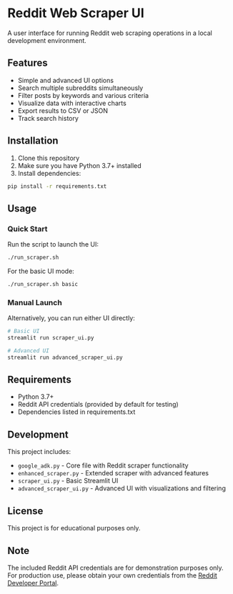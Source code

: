 # Reddit Web Scraper UI

A user interface for running Reddit web scraping operations in a local development environment.

## Features

- Simple and advanced UI options
- Search multiple subreddits simultaneously
- Filter posts by keywords and various criteria
- Visualize data with interactive charts
- Export results to CSV or JSON
- Track search history

## Installation

1. Clone this repository
2. Make sure you have Python 3.7+ installed
3. Install dependencies:

```bash
pip install -r requirements.txt
```

## Usage

### Quick Start

Run the script to launch the UI:

```bash
./run_scraper.sh
```

For the basic UI mode:

```bash
./run_scraper.sh basic
```

### Manual Launch

Alternatively, you can run either UI directly:

```bash
# Basic UI
streamlit run scraper_ui.py

# Advanced UI
streamlit run advanced_scraper_ui.py
```

## Requirements

- Python 3.7+
- Reddit API credentials (provided by default for testing)
- Dependencies listed in requirements.txt

## Development

This project includes:

- `google_adk.py` - Core file with Reddit scraper functionality
- `enhanced_scraper.py` - Extended scraper with advanced features
- `scraper_ui.py` - Basic Streamlit UI
- `advanced_scraper_ui.py` - Advanced UI with visualizations and filtering

## License

This project is for educational purposes only.

## Note

The included Reddit API credentials are for demonstration purposes only. For production use, please obtain your own credentials from the [Reddit Developer Portal](https://www.reddit.com/prefs/apps).